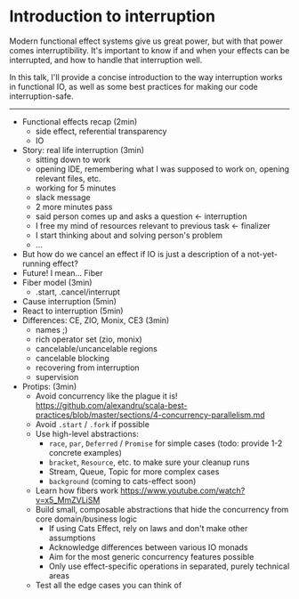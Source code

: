 # Introduction to interruption

Modern functional effect systems give us great power, but with that power comes interruptibility.
It's important to know if and when your effects can be interrupted, and how to handle that interruption well.

In this talk, I'll provide a concise introduction to the way interruption works in functional IO, as well as some best practices for making our code interruption-safe.

---

- Functional effects recap (2min)
  - side effect, referential transparency
  - IO
- Story: real life interruption (3min)
  - sitting down to work
  - opening IDE, remembering what I was supposed to work on, opening relevant files, etc.
  - working for 5 minutes
  - slack message
  - 2 more minutes pass
  - said person comes up and asks a question              <- interruption
  - I free my mind of resources relevant to previous task <- finalizer
  - I start thinking about and solving person's problem
  - ...
- But how do we cancel an effect if IO is just a description of a not-yet-running effect?
- Future! I mean... Fiber
- Fiber model (3min)
  - .start, .cancel/interrupt
- Cause interruption (5min)
- React to interruption (5min)
- Differences: CE, ZIO, Monix, CE3 (3min)
  - names ;)
  - rich operator set (zio, monix)
  - cancelable/uncancelable regions
  - cancelable blocking
  - recovering from interruption
  - supervision
- Protips: (3min)
  - Avoid concurrency like the plague it is! https://github.com/alexandru/scala-best-practices/blob/master/sections/4-concurrency-parallelism.md
  - Avoid `.start` / `.fork` if possible
  - Use high-level abstractions: 
    - `race`, `par`, `Deferred` / `Promise` for simple cases (todo: provide 1-2 concrete examples)
    - `bracket`, `Resource`, etc. to make sure your cleanup runs
    - Stream, Queue, Topic for more complex cases
    - `background` (coming to cats-effect soon)
  - Learn how fibers work https://www.youtube.com/watch?v=x5_MmZVLiSM
  - Build small, composable abstractions that hide the concurrency from core domain/business logic
    - If using Cats Effect, rely on laws and don't make other assumptions
    - Acknowledge differences between various IO monads
    - Aim for the most generic concurrency features possible
    - Only use effect-specific operations in separated, purely technical areas
  - Test all the edge cases you can think of
